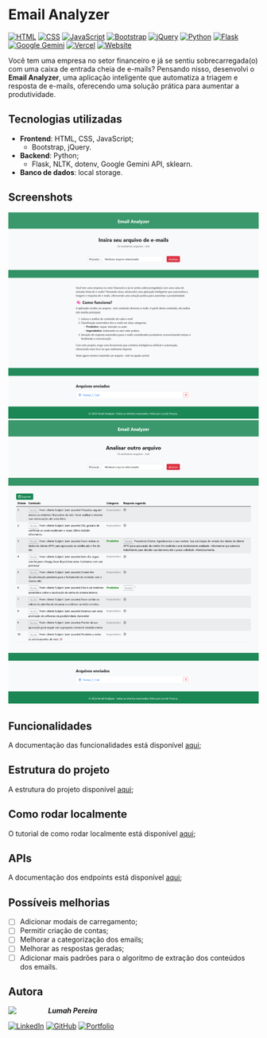# Email Analyzer
[![HTML](https://img.shields.io/badge/HTML-%23E34F26.svg?logo=html5&logoColor=white)](#) [![CSS](https://img.shields.io/badge/CSS-1572B6?logo=css3&logoColor=fff)](#) [![JavaScript](https://img.shields.io/badge/JavaScript-F7DF1E?logo=javascript&logoColor=000)](#) [![Bootstrap](https://img.shields.io/badge/Bootstrap-7952B3?logo=bootstrap&logoColor=fff)](#) [![jQuery](https://img.shields.io/badge/jQuery-0769AD?logo=jquery&logoColor=fff)](#) [![Python](https://img.shields.io/badge/Python-3776AB?logo=python&logoColor=fff)](#) [![Flask](https://img.shields.io/badge/Flask-000?logo=flask&logoColor=fff)](#) [![Google Gemini](https://img.shields.io/badge/Google%20Gemini-886FBF?logo=googlegemini&logoColor=fff)](#) [![Vercel](https://img.shields.io/badge/Vercel-%23000000.svg?logo=vercel&logoColor=white)](#) [![Website](https://img.shields.io/website-up-down-green-red/http/shields.io.svg)](https://shields.io/)

Você tem uma empresa no setor financeiro e já se sentiu sobrecarregada(o) com uma caixa de entrada cheia de e-mails? Pensando nisso, desenvolvi o **Email Analyzer**, uma aplicação inteligente que automatiza a triagem e resposta de e-mails, oferecendo uma solução prática para aumentar a produtividade. 

## Tecnologias utilizadas
- **Frontend**: HTML, CSS, JavaScript;
  - Bootstrap, jQuery.
- **Backend**: Python;
  - Flask, NLTK, dotenv, Google Gemini API, sklearn.
- **Banco de dados**: local storage.

## Screenshots
![Home](./docs/screenshots/home.png)
![Tela de análise do arquivo](./docs/screenshots/file.png)

## Funcionalidades
A documentação das funcionalidades está disponível [aqui](./docs/funcionalidades.md);

## Estrutura do projeto
A estrutura do projeto disponível [aqui](./docs/estrutura.md);

## Como rodar localmente
O tutorial de como rodar localmente está  disponível [aqui](./docs/run.md);

## APIs
A documentação dos endpoints está disponível [aqui](./docs/apis.md);

## Possíveis melhorias
- [ ] Adicionar modais de carregamento;
- [ ] Permitir criação de contas;
- [ ] Melhorar a categorização dos emails;
- [ ] Melhorar as respostas geradas;
- [ ] Adicionar mais padrões para o algoritmo de extração dos conteúdos dos emails.

## Autora
<img src="https://github.com/lumahloi.png" width="80" align="left"/>

***Lumah Pereira***


[![LinkedIn](https://custom-icon-badges.demolab.com/badge/LinkedIn-0A66C2?logo=linkedin-white&logoColor=fff)](https://www.linkedin.com/in/lumah-pereira) [![GitHub](https://img.shields.io/badge/GitHub-%23121011.svg?logo=github&logoColor=white)](https://www.github.com/lumahloi) [![Portfolio](https://img.shields.io/badge/Portfolio-D47CBC.svg?logo=vercel&logoColor=white)](https://www.lumah-pereira.vercel.app)
